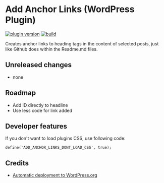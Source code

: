 # Add Anchor Links (WordPress Plugin)

[![plugin version](https://img.shields.io/wordpress/plugin/v/add-anchor-links.svg)](https://wordpress.org/plugins/add-anchor-links)
[![build](https://travis-ci.com/vyskoczilova/add-anchor-links.svg?branch=master)](https://travis-ci.com/github/vyskoczilova/add-anchor-links)

Creates anchor links to heading tags in the content of selected posts, just like Github does within the Readme.md files.

## Unreleased changes
* none

## Roadmap
* Add ID directly to headline
* Use less code for link added

## Developer features
If you don't want to load plugins CSS, use following code:

	define('ADD_ANCHOR_LINKS_DONT_LOAD_CSS', true);

## Credits

* [Automatic deployment to WordPress.org](https://github.com/10up/action-wordpress-plugin-deploy)
